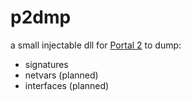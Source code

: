 # p2dmp

a small injectable dll for [Portal 2](https://steamcommunity.com/app/620) to dump:
- signatures
- netvars (planned)
- interfaces (planned)
